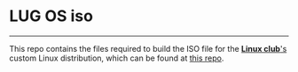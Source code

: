 # LUG OS iso
---
This repo contains the files required to build the ISO file for the [**Linux club**'s](https://lugvitc.org) custom Linux distribution, which can be found at [this repo](https://github.com/lugvitc/LUG_custom_distro).
